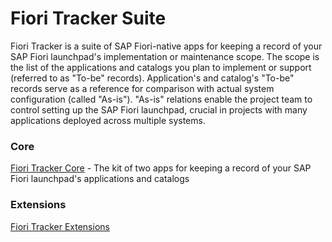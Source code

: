 # Fiori Tracker Suite

Fiori Tracker is a suite of SAP Fiori-native apps for keeping a record of your SAP Fiori launchpad's implementation or maintenance scope. The scope is the list of the applications and catalogs you plan to implement or support (referred to as "To-be" records). Application's and catalog's "To-be" records serve as a reference for comparison with actual system configuration (called "As-is"). "As-is" relations enable the project team to control setting up the SAP Fiori launchpad, crucial in projects with many applications deployed across multiple systems.

### Core 
[Fiori Tracker Core](/core/SPS02/main.md) - The kit of two apps for keeping a record of your SAP Fiori launchpad's applications and catalogs

### Extensions
[Fiori Tracker Extensions](/ext/SPS02/main.md)


